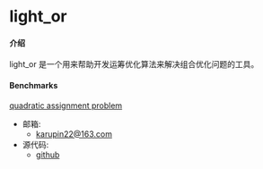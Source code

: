 # light_or

#### 介绍
light_or 是一个用来帮助开发运筹优化算法来解决组合优化问题的工具。


#### Benchmarks
[quadratic assignment problem](https://github.com/DubingXiang/light_or/blob/master/examples/data/qap/benchmark/readme.md)

- 邮箱:   	    
	- karupin22@163.com
- 源代码:
    - [github](https://github.com/DubingXiang/light_or)    